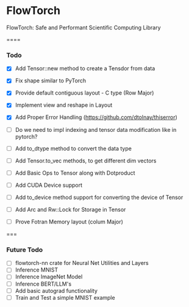 # FlowTorch

FlowTorch: Safe and Performant Scientific Computing Library

====

### Todo
- [x] Add Tensor::new method to create a Tensdor from data
- [x] Fix shape similar to PyTorch
- [x] Provide default contiguous layout - C type (Row Major)
- [x] Implement view and reshape in Layout
- [x] Add Proper Error Handling (https://github.com/dtolnay/thiserror)
- [ ] Do we need to impl indexing and tensor data modification like in pytorch?
- [ ] Add to_dtype method to convert the data type
- [ ] Add Tensor.to_vec methods, to get different dim vectors
- [ ] Add Basic Ops to Tensor along with Dotproduct
- [ ] Add CUDA Device support
- [ ] Add to_device method support for converting the device of Tensor
- [ ] Add Arc and Rw::Lock for Storage in Tensor
- [ ] Prove Fotran Memory layout (colum Major)


===

###  Future Todo
- [ ] flowtorch-nn crate for Neural Net Utilities and Layers
- [ ] Inference MNIST
- [ ] Inference ImageNet Model
- [ ] Inference BERT/LLM's
- [ ] Add basic autograd functionality
- [ ] Train and Test a simple MNIST example